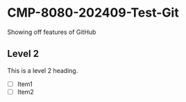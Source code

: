 # CMP-8080-202409-Test-Git

Showing off features of GitHub

## Level 2

This is a level 2 heading.

- [ ] Item1
- [ ] Item2
